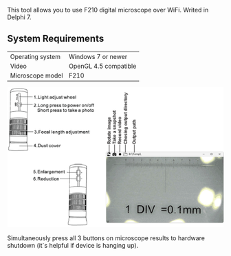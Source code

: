 This tool allows you to use F210 digital microscope over WiFi. Writed in Delphi 7.
<h2>System Requirements</h2>
<table>
<tr><td>Operating system<td>Windows 7 or newer
<tr><td>Video<td>OpenGL 4.5 compatible
<tr><td>Microscope model<td>F210</table><p>
<img src=1.png><p>
Simultaneously press all 3 buttons on microscope results to hardware shutdown (it`s helpful if device is hanging up).
